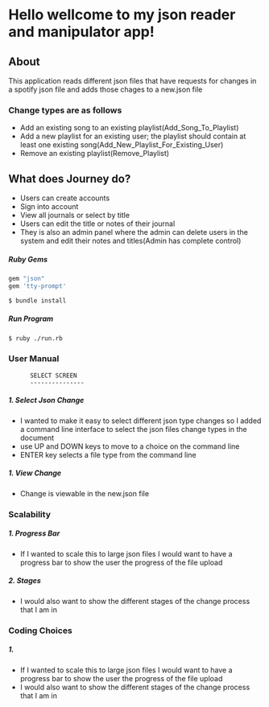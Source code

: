 # Hello wellcome to my json reader and manipulator app!

## About
This application reads different json files that have requests for changes in a spotify json file and adds those chages to a new.json file

### Change types are as follows 
- Add an existing song to an existing playlist(Add_Song_To_Playlist)
- Add a new playlist for an existing user; the playlist should contain at least one existing song(Add_New_Playlist_For_Existing_User)
- Remove an existing playlist(Remove_Playlist)

## What does Journey do?

 - Users can create accounts
 - Sign into account
 - View all journals or select by title
 - Users can edit the title or notes of their journal 
 - They is also an admin panel where the admin can delete users in the system and edit their notes and titles(Admin has complete control)

##### Ruby Gems
```sh
gem "json"
gem 'tty-prompt'
```
```sh
$ bundle install
```
##### Run Program
```sh
$ ruby ./run.rb
```

### User Manual 
          SELECT SCREEN
          ---------------
##### 1. Select Json Change
- I wanted to make it easy to select different json type changes so I added a command line interface to select the json files change types in the document 
- use UP and DOWN keys to move to a choice on the command line
- ENTER key selects a file type from the command line

##### 1. View Change
- Change is viewable in the new.json file

### Scalability 

##### 1. Progress Bar
- If I wanted to scale this to large json files I would want to have a progress bar to show the user the progress of the file upload
##### 2. Stages
- I would also want to show the different stages of the change process that I am in 

### Coding Choices 

##### 1. 
- If I wanted to scale this to large json files I would want to have a progress bar to show the user the progress of the file upload
- I would also want to show the different stages of the change process that I am in 




